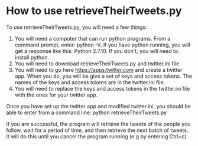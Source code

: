 # How to use retrieveTheirTweets.py

To use retrieveTheirTweets.py, you will need a few things:

1) You will need a computer that can run python programs. From a command prompt, enter: python -V. If you have python
running, you will get a response like this: Python 2.7.10. If you don't, you will need to install python.
2) You will need to download retrieveTheirTweets.py and twitter.ini file
3) You will need to go here https://apps.twitter.com and create a twitter app. When you do, you will be give a set of keys and access tokens.
The names of the keys and access tokens are in the twitter.ini file. 
4) You will need to replace the keys and access tokens in the twitter.ini file with the ones for your twitter app.

Once you have set up the twitter app and modified twitter.ini, you should be able to enter from a command line:
python retrieveTheirTweets.py

If you are successful, the program will retrieve the tweets of the people you follow, wait for a period of time,
and then retrieve the next batch of tweets. It will do this until you cancel the program running (e.g
by entering Ctrl+c)



